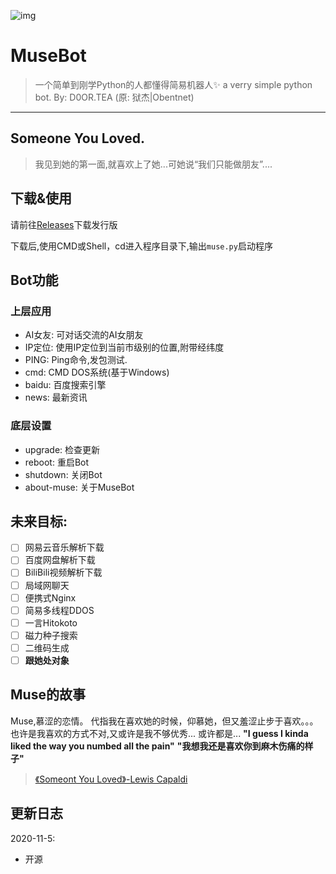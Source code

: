 ![img](https://i.loli.net/2020/11/05/SkIeXd9W3uMlzGx.png)

# MuseBot

> 一个简单到刚学Python的人都懂得简易机器人✨
> a verry simple python bot.
> By: D0OR.TEA (原: 狱杰|Obentnet)
------

## Someone You Loved.

> 我见到她的第一面,就喜欢上了她...可她说“我们只能做朋友”....

## 下载&使用
请前往[Releases](https://github.com/obentnet/MuseBot/releases)下载发行版

下载后,使用CMD或Shell，cd进入程序目录下,输出`muse.py`启动程序

## Bot功能

### 上层应用

* AI女友: 可对话交流的AI女朋友
* IP定位: 使用IP定位到当前市级别的位置,附带经纬度
* PING: Ping命令,发包测试.
* cmd: CMD DOS系统(基于Windows)
* baidu: 百度搜索引擎
* news: 最新资讯

### 底层设置
* upgrade: 检查更新
* reboot: 重启Bot
* shutdown: 关闭Bot
* about-muse: 关于MuseBot

## 未来目标:
- [ ] 网易云音乐解析下载
- [ ] 百度网盘解析下载
- [ ] BiliBili视频解析下载
- [ ] 局域网聊天
- [ ] 便携式Nginx
- [ ] 简易多线程DDOS
- [ ] 一言Hitokoto
- [ ] 磁力种子搜索
- [ ] 二维码生成
- [ ] **跟她处对象**

## Muse的故事

Muse,慕涩的恋情。
代指我在喜欢她的时候，仰慕她，但又羞涩止步于喜欢。。。
也许是我喜欢的方式不对,又或许是我不够优秀...
或许都是...
**"I guess I kinda liked the way you numbed all the pain"**
**"我想我还是喜欢你到麻木伤痛的样子"**

> [《Someont You Loved》-Lewis Capaldi](http://music.163.com/song?id=1323911406&userid=323938887)

## 更新日志
2020-11-5:
- 开源
